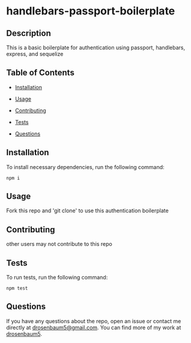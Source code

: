 # handlebars-passport-boilerplate


## Description

This is a basic boilerplate for authentication using passport, handlebars, express, and sequelize

## Table of Contents 

* [Installation](#installation)

* [Usage](#usage)

* [Contributing](#contributing)

* [Tests](#tests)

* [Questions](#questions)

## Installation

To install necessary dependencies, run the following command:

```
npm i
```

## Usage

Fork this repo and 'git clone' to use this authentication boilerplate


  
## Contributing

other users may not contribute to this repo

## Tests

To run tests, run the following command:

```
npm test
```

## Questions

If you have any questions about the repo, open an issue or contact me directly at drosenbaum5@gmail.com. You can find more of my work at [drosenbaum5](https://github.com/drosenbaum5/).

